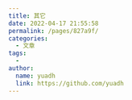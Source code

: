 ```yaml
---
title: 其它
date: 2022-04-17 21:55:58
permalink: /pages/827a9f/
categories:
  - 文章
tags:
  - 
author: 
  name: yuadh
  link: https://github.com/yuadh
---
```

